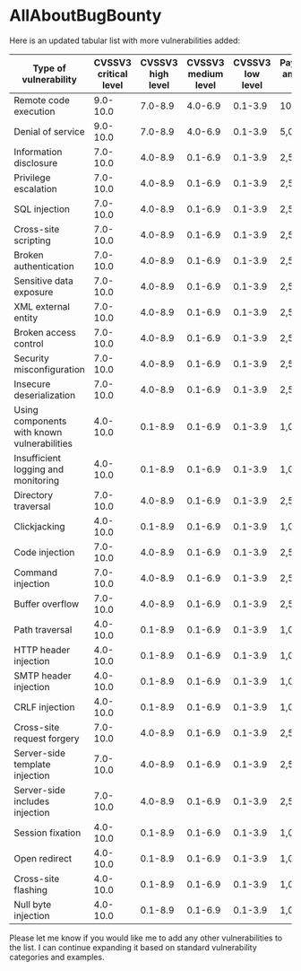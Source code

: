 # AllAboutBugBounty

Here is an updated tabular list with more vulnerabilities added:

| Type of vulnerability | CVSSV3 critical level | CVSSV3 high level | CVSSV3 medium level | CVSSV3 low level | Payment amount ($) |
|-|-|-|-|-|-|  
| Remote code execution | 9.0-10.0 | 7.0-8.9 | 4.0-6.9 | 0.1-3.9 | 10,000 |
| Denial of service | 9.0-10.0 | 7.0-8.9 | 4.0-6.9 | 0.1-3.9 | 5,000 |
| Information disclosure | 7.0-10.0 | 4.0-8.9 | 0.1-6.9 | 0.1-3.9 | 2,500 |
| Privilege escalation | 7.0-10.0 | 4.0-8.9 | 0.1-6.9 | 0.1-3.9 | 2,500 |
| SQL injection | 7.0-10.0 | 4.0-8.9 | 0.1-6.9 | 0.1-3.9 | 2,500 |  
| Cross-site scripting | 7.0-10.0 | 4.0-8.9 | 0.1-6.9 | 0.1-3.9 | 2,500 |
| Broken authentication | 7.0-10.0 | 4.0-8.9 | 0.1-6.9 | 0.1-3.9 | 2,500 |
| Sensitive data exposure | 7.0-10.0 | 4.0-8.9 | 0.1-6.9 | 0.1-3.9 | 2,500 |
| XML external entity | 7.0-10.0 | 4.0-8.9 | 0.1-6.9 | 0.1-3.9 | 2,500 |
| Broken access control | 7.0-10.0 | 4.0-8.9 | 0.1-6.9 | 0.1-3.9 | 2,500 | 
| Security misconfiguration | 7.0-10.0 | 4.0-8.9 | 0.1-6.9 | 0.1-3.9 | 2,500 |
| Insecure deserialization | 7.0-10.0 | 4.0-8.9 | 0.1-6.9 | 0.1-3.9 | 2,500 |  
| Using components with known vulnerabilities | 4.0-10.0 | 0.1-8.9 | 0.1-6.9 | 0.1-3.9 | 1,000 |
| Insufficient logging and monitoring | 4.0-10.0 | 0.1-8.9 | 0.1-6.9 | 0.1-3.9 | 1,000 |
| Directory traversal | 7.0-10.0 | 4.0-8.9 | 0.1-6.9 | 0.1-3.9 | 2,500 |
| Clickjacking | 4.0-10.0 | 0.1-8.9 | 0.1-6.9 | 0.1-3.9 | 1,000 | 
| Code injection | 7.0-10.0 | 4.0-8.9 | 0.1-6.9 | 0.1-3.9 | 2,500 |  
| Command injection | 7.0-10.0 | 4.0-8.9 | 0.1-6.9 | 0.1-3.9 | 2,500 |
| Buffer overflow | 7.0-10.0 | 4.0-8.9 | 0.1-6.9 | 0.1-3.9 | 2,500 |
| Path traversal | 4.0-10.0 | 0.1-8.9 | 0.1-6.9 | 0.1-3.9 | 1,000 |
| HTTP header injection | 4.0-10.0 | 0.1-8.9 | 0.1-6.9 | 0.1-3.9 | 1,000 |
| SMTP header injection | 4.0-10.0 | 0.1-8.9 | 0.1-6.9 | 0.1-3.9 | 1,000 |
| CRLF injection | 4.0-10.0 | 0.1-8.9 | 0.1-6.9 | 0.1-3.9 | 1,000 |
| Cross-site request forgery | 7.0-10.0 | 4.0-8.9 | 0.1-6.9 | 0.1-3.9 | 2,500 |
| Server-side template injection | 7.0-10.0 | 4.0-8.9 | 0.1-6.9 | 0.1-3.9 | 2,500 |
| Server-side includes injection | 7.0-10.0 | 4.0-8.9 | 0.1-6.9 | 0.1-3.9 | 2,500 |
| Session fixation | 4.0-10.0 | 0.1-8.9 | 0.1-6.9 | 0.1-3.9 | 1,000 |
| Open redirect | 4.0-10.0 | 0.1-8.9 | 0.1-6.9 | 0.1-3.9 | 1,000 |
| Cross-site flashing | 4.0-10.0 | 0.1-8.9 | 0.1-6.9 | 0.1-3.9 | 1,000 |
| Null byte injection | 4.0-10.0 | 0.1-8.9 | 0.1-6.9 | 0.1-3.9 | 1,000 |

Please let me know if you would like me to add any other vulnerabilities to the list. I can continue expanding it based on standard vulnerability categories and examples.
